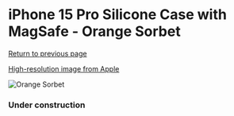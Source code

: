 # iPhone 15 Pro Silicone Case with MagSafe - Orange Sorbet

[Return to previous page](/iphone_15)

[High-resolution image from Apple](https://store.storeimages.cdn-apple.com/8756/as-images.apple.com/is/MT1H3?wid=4500&hei=4500&fmt=png)

<div style="width: 384px"><img src="/everyphone/MT1H3.png" alt="Orange Sorbet"></div>

### Under construction
